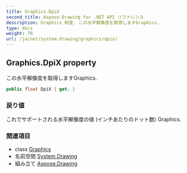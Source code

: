 ```yaml
---
title: Graphics.DpiX
second_title: Aspose.Drawing for .NET API リファレンス
description: Graphics 財産. この水平解像度を取得しますGraphics.
type: docs
weight: 70
url: /ja/net/system.drawing/graphics/dpix/
---
```

## Graphics.DpiX property

この水平解像度を取得しますGraphics.

```csharp
public float DpiX { get; }
```

### 戻り値

これでサポートされる水平解像度の値 (インチあたりのドット数) Graphics.

### 関連項目

* class [Graphics](../)
* 名前空間 [System.Drawing](../../graphics/)
* 組み立て [Aspose.Drawing](../../../)


